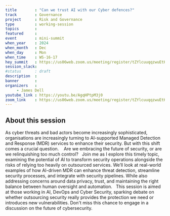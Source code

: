 ```yaml
---
title        : "Can we trust AI with our Cyber defences?"
track        : Governance
project      : Risk and Governance
type         : working-session
topics       :
featured     :
event        : mini-summit
when_year    : 2024
when_month   : Dec
when_day     : Mon
when_time    : WS-16-17
hey_summit   : https://us06web.zoom.us/meeting/register/tZYlcuuqqzwuEtK00CXHSsb0N3N9dc9ge6i9
session_slack:
#status      : draft
description  :
banner       : 
organizers   :
     - James Dell
youtube_link : https://youtu.be/AgqHPtpM3j0
zoom_link    : https://us06web.zoom.us/meeting/register/tZYlcuuqqzwuEtK00CXHSsb0N3N9dc9ge6i9
---
```


## About this session
As cyber threats and bad actors become increasingly sophisticated, organisations are increasingly turning to AI-supported Managed Detection and Response (MDR) services to enhance their security. But with this shift comes a crucial question. 
 
Are we embracing the future of security, or are we relinquishing too much control?
 
Join me as I explore this timely topic, examining the potential of AI to transform security operations alongside the risks of relying too heavily on outsourced services. We’ll look at real-world examples of how AI-driven MDR can enhance threat detection, streamline security processes, and integrate with security pipelines. While also addressing concerns around data privacy, trust, and maintaining the right balance between human oversight and automation.
 
This session is aimed at those working in AI, DevOps and Cyber Security, sparking debate on whether outsourcing security really provides the protection we need or introduces new vulnerabilities. Don't miss this chance to engage in a discussion on the future of cybersecurity.

